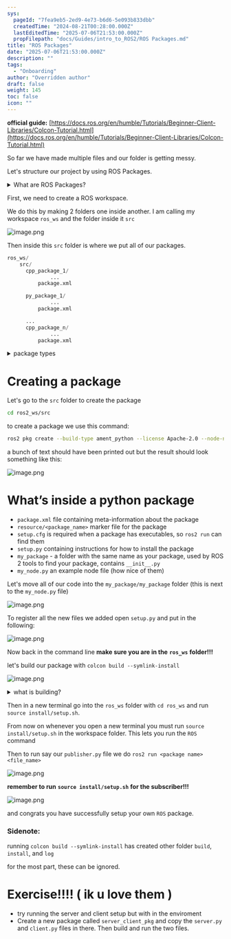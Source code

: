 ```yaml
---
sys:
  pageId: "7fea9eb5-2ed9-4e73-b6d6-5e093b833dbb"
  createdTime: "2024-08-21T00:28:00.000Z"
  lastEditedTime: "2025-07-06T21:53:00.000Z"
  propFilepath: "docs/Guides/intro_to_ROS2/ROS Packages.md"
title: "ROS Packages"
date: "2025-07-06T21:53:00.000Z"
description: ""
tags:
  - "Onboarding"
author: "Overridden author"
draft: false
weight: 145
toc: false
icon: ""
---
```


**official guide:** [https://docs.ros.org/en/humble/Tutorials/Beginner-Client-Libraries/Colcon-Tutorial.html](https://docs.ros.org/en/humble/Tutorials/Beginner-Client-Libraries/Colcon-Tutorial.html)

So far we have made multiple files and our folder is getting messy.

Let's structure our project by using ROS Packages.

<details>
      <summary>What are ROS Packages?</summary>
      ROS Packages are, as the name implies, packages of code that are highly sharable between ROS developers.
  </details>

First, we need to create a ROS workspace.

We do this by making 2 folders one inside another. I am calling my workspace `ros_ws` and the folder inside it `src`

![image.png](https://prod-files-secure.s3.us-west-2.amazonaws.com/d518164a-d88e-44d1-a4ee-3adb3bd8bce0/70706947-fd18-4537-a67b-e12946812d31/image.png?X-Amz-Algorithm=AWS4-HMAC-SHA256&X-Amz-Content-Sha256=UNSIGNED-PAYLOAD&X-Amz-Credential=ASIAZI2LB466ZJLM2QBL%2F20250803%2Fus-west-2%2Fs3%2Faws4_request&X-Amz-Date=20250803T181218Z&X-Amz-Expires=3600&X-Amz-Security-Token=IQoJb3JpZ2luX2VjEPn%2F%2F%2F%2F%2F%2F%2F%2F%2F%2FwEaCXVzLXdlc3QtMiJIMEYCIQCofv71bwSsWE%2F0fxRAJfcdz%2BELxD2lC7Pbc3JJ%2BKOmIgIhAPrlTRQCOBu3lZUMC9fB7fkcTrAbwn3M49j%2FmH1IjuQsKv8DCDIQABoMNjM3NDIzMTgzODA1Igygg4SvRYFaVVd7vNIq3AP5uWsuiTFF9rE6FkfOCWwqHms9vJbo6fSc6pYSY3T%2Bzuo8EH3N1tGl9pavMnx4rjuNvk9AcDMnwU86GosRaHNtL1EajolSHi%2FNG0pbc%2FuKe6MQD%2BZJoVx9itfkNjXP5M1j1GCKX0B55%2FMmSaXASubTllfRqrHHOKUfEuWHJ7OoG1KGwp0A6m79KMB3bmuEYNIp2zweug32JUUafBgMvf%2Bb4EcS%2BLCEnlDcQeaMx86WnibJyzm4un1gnYLVCrvX2JglUmVM4FllwvBgLOiU81Qo5Db2JyLGbUR4Ac8N4mPqcUw%2BpiN7d5uz9LouiDQOmZCoyopwoPT2Mu45rOtx7itGs5atkjwe427av1BiVPI71LYv5mvzxlYR9tLpNVYpHjaFjJW0gqHcCb6p%2BOx5fFPtareDrpO78yZ9ulQEA8jYD8tcl91jmZTtnZhJoUTZqGbffp73uaM%2B%2Bun9qzocpidym4YM1w0JXqo3lwEwBnij8zWoEX8N9cQHYAhet6jMurQn96izRI0utKi9yLdUZlUj5j9%2FK1B0yDeWSmemSR3rriMJPlf2wn%2B%2FnQkUnTcRFbPST%2BmJq6KODFGoFHgTbYmG1ZsnDFJk35CkL9eBOgseXaXE7v6GVPv%2Bcn1MkTDOqr7EBjqkAT0dNOkCwX2f0zUPrcyPE4vNse5WsvSqwLStcN0fGdxcPm8JUlwccgSnalVtL%2FxE5p9DgnHuCnimdIBsl1UEAuAdP%2FpssU9jm1Uc3GYLG2RUDI7CWUax1pVk8y%2BkIjvreyjals5%2FlcQrQWiNYtqAknwtS2GZBSTJarx0e4IJXIoW2pipvB72ExD6OfPCWJUIS4AQhJ5Hpgv6ByeBx%2BNXEHb4ODX0&X-Amz-Signature=c166c19b7ce6f757dcbe6e349df566edd601c9ea6fedb4466f1afa6cde937ce3&X-Amz-SignedHeaders=host&x-amz-checksum-mode=ENABLED&x-id=GetObject)

Then inside this `src` folder is where we put all of our packages.

```python
ros_ws/
    src/
      cpp_package_1/
		      ...
          package.xml

      py_package_1/
		      ...
          package.xml

      ...
      cpp_package_n/
		      ...
          package.xml

```

<details>

<summary>package types</summary>

packages can be either `C++` or python.

the intern file structure is different for each but for this guide we will stick to creating python packages

</details>

# Creating a package

Let's go to the `src` folder to create the package

```bash
cd ros2_ws/src
```

to create a package we use this command:

```bash
ros2 pkg create --build-type ament_python --license Apache-2.0 --node-name my_node my_package
```

a bunch of text should have been printed out but the result should look something like this:

![image.png](https://prod-files-secure.s3.us-west-2.amazonaws.com/d518164a-d88e-44d1-a4ee-3adb3bd8bce0/e6cf1e3f-8512-4a3e-b131-079f800bf3e8/image.png?X-Amz-Algorithm=AWS4-HMAC-SHA256&X-Amz-Content-Sha256=UNSIGNED-PAYLOAD&X-Amz-Credential=ASIAZI2LB466ZJLM2QBL%2F20250803%2Fus-west-2%2Fs3%2Faws4_request&X-Amz-Date=20250803T181218Z&X-Amz-Expires=3600&X-Amz-Security-Token=IQoJb3JpZ2luX2VjEPn%2F%2F%2F%2F%2F%2F%2F%2F%2F%2FwEaCXVzLXdlc3QtMiJIMEYCIQCofv71bwSsWE%2F0fxRAJfcdz%2BELxD2lC7Pbc3JJ%2BKOmIgIhAPrlTRQCOBu3lZUMC9fB7fkcTrAbwn3M49j%2FmH1IjuQsKv8DCDIQABoMNjM3NDIzMTgzODA1Igygg4SvRYFaVVd7vNIq3AP5uWsuiTFF9rE6FkfOCWwqHms9vJbo6fSc6pYSY3T%2Bzuo8EH3N1tGl9pavMnx4rjuNvk9AcDMnwU86GosRaHNtL1EajolSHi%2FNG0pbc%2FuKe6MQD%2BZJoVx9itfkNjXP5M1j1GCKX0B55%2FMmSaXASubTllfRqrHHOKUfEuWHJ7OoG1KGwp0A6m79KMB3bmuEYNIp2zweug32JUUafBgMvf%2Bb4EcS%2BLCEnlDcQeaMx86WnibJyzm4un1gnYLVCrvX2JglUmVM4FllwvBgLOiU81Qo5Db2JyLGbUR4Ac8N4mPqcUw%2BpiN7d5uz9LouiDQOmZCoyopwoPT2Mu45rOtx7itGs5atkjwe427av1BiVPI71LYv5mvzxlYR9tLpNVYpHjaFjJW0gqHcCb6p%2BOx5fFPtareDrpO78yZ9ulQEA8jYD8tcl91jmZTtnZhJoUTZqGbffp73uaM%2B%2Bun9qzocpidym4YM1w0JXqo3lwEwBnij8zWoEX8N9cQHYAhet6jMurQn96izRI0utKi9yLdUZlUj5j9%2FK1B0yDeWSmemSR3rriMJPlf2wn%2B%2FnQkUnTcRFbPST%2BmJq6KODFGoFHgTbYmG1ZsnDFJk35CkL9eBOgseXaXE7v6GVPv%2Bcn1MkTDOqr7EBjqkAT0dNOkCwX2f0zUPrcyPE4vNse5WsvSqwLStcN0fGdxcPm8JUlwccgSnalVtL%2FxE5p9DgnHuCnimdIBsl1UEAuAdP%2FpssU9jm1Uc3GYLG2RUDI7CWUax1pVk8y%2BkIjvreyjals5%2FlcQrQWiNYtqAknwtS2GZBSTJarx0e4IJXIoW2pipvB72ExD6OfPCWJUIS4AQhJ5Hpgv6ByeBx%2BNXEHb4ODX0&X-Amz-Signature=edf46d0331a6352fe4d4d78e7f1dff2fdc2f50d456e338fb45c27dd5eeeeb795&X-Amz-SignedHeaders=host&x-amz-checksum-mode=ENABLED&x-id=GetObject)

# What’s inside a python package

- `package.xml` file containing meta-information about the package
- `resource/<package_name>` marker file for the package
- `setup.cfg` is required when a package has executables, so `ros2 run` can find them
- `setup.py` containing instructions for how to install the package
- `my_package` - a folder with the same name as your package, used by ROS 2 tools to find your package, contains `__init__.py`
- `my_node.py` an example node file (how nice of them)

Let's move all of our code into the `my_package/my_package` folder (this is next to the `my_node.py` file)

![image.png](https://prod-files-secure.s3.us-west-2.amazonaws.com/d518164a-d88e-44d1-a4ee-3adb3bd8bce0/9ce58f11-0da9-4d3e-b86d-506a9685d378/image.png?X-Amz-Algorithm=AWS4-HMAC-SHA256&X-Amz-Content-Sha256=UNSIGNED-PAYLOAD&X-Amz-Credential=ASIAZI2LB466ZJLM2QBL%2F20250803%2Fus-west-2%2Fs3%2Faws4_request&X-Amz-Date=20250803T181218Z&X-Amz-Expires=3600&X-Amz-Security-Token=IQoJb3JpZ2luX2VjEPn%2F%2F%2F%2F%2F%2F%2F%2F%2F%2FwEaCXVzLXdlc3QtMiJIMEYCIQCofv71bwSsWE%2F0fxRAJfcdz%2BELxD2lC7Pbc3JJ%2BKOmIgIhAPrlTRQCOBu3lZUMC9fB7fkcTrAbwn3M49j%2FmH1IjuQsKv8DCDIQABoMNjM3NDIzMTgzODA1Igygg4SvRYFaVVd7vNIq3AP5uWsuiTFF9rE6FkfOCWwqHms9vJbo6fSc6pYSY3T%2Bzuo8EH3N1tGl9pavMnx4rjuNvk9AcDMnwU86GosRaHNtL1EajolSHi%2FNG0pbc%2FuKe6MQD%2BZJoVx9itfkNjXP5M1j1GCKX0B55%2FMmSaXASubTllfRqrHHOKUfEuWHJ7OoG1KGwp0A6m79KMB3bmuEYNIp2zweug32JUUafBgMvf%2Bb4EcS%2BLCEnlDcQeaMx86WnibJyzm4un1gnYLVCrvX2JglUmVM4FllwvBgLOiU81Qo5Db2JyLGbUR4Ac8N4mPqcUw%2BpiN7d5uz9LouiDQOmZCoyopwoPT2Mu45rOtx7itGs5atkjwe427av1BiVPI71LYv5mvzxlYR9tLpNVYpHjaFjJW0gqHcCb6p%2BOx5fFPtareDrpO78yZ9ulQEA8jYD8tcl91jmZTtnZhJoUTZqGbffp73uaM%2B%2Bun9qzocpidym4YM1w0JXqo3lwEwBnij8zWoEX8N9cQHYAhet6jMurQn96izRI0utKi9yLdUZlUj5j9%2FK1B0yDeWSmemSR3rriMJPlf2wn%2B%2FnQkUnTcRFbPST%2BmJq6KODFGoFHgTbYmG1ZsnDFJk35CkL9eBOgseXaXE7v6GVPv%2Bcn1MkTDOqr7EBjqkAT0dNOkCwX2f0zUPrcyPE4vNse5WsvSqwLStcN0fGdxcPm8JUlwccgSnalVtL%2FxE5p9DgnHuCnimdIBsl1UEAuAdP%2FpssU9jm1Uc3GYLG2RUDI7CWUax1pVk8y%2BkIjvreyjals5%2FlcQrQWiNYtqAknwtS2GZBSTJarx0e4IJXIoW2pipvB72ExD6OfPCWJUIS4AQhJ5Hpgv6ByeBx%2BNXEHb4ODX0&X-Amz-Signature=9c2794ec3acc96a86cadb6f1fd34ffc7ba11743c1a89462726c75a4aad2eb648&X-Amz-SignedHeaders=host&x-amz-checksum-mode=ENABLED&x-id=GetObject)

To register all the new files we added open `setup.py` and put in the following:

![image.png](https://prod-files-secure.s3.us-west-2.amazonaws.com/d518164a-d88e-44d1-a4ee-3adb3bd8bce0/1cd7c262-4cae-4496-9d75-c178537d24a2/image.png?X-Amz-Algorithm=AWS4-HMAC-SHA256&X-Amz-Content-Sha256=UNSIGNED-PAYLOAD&X-Amz-Credential=ASIAZI2LB466ZJLM2QBL%2F20250803%2Fus-west-2%2Fs3%2Faws4_request&X-Amz-Date=20250803T181218Z&X-Amz-Expires=3600&X-Amz-Security-Token=IQoJb3JpZ2luX2VjEPn%2F%2F%2F%2F%2F%2F%2F%2F%2F%2FwEaCXVzLXdlc3QtMiJIMEYCIQCofv71bwSsWE%2F0fxRAJfcdz%2BELxD2lC7Pbc3JJ%2BKOmIgIhAPrlTRQCOBu3lZUMC9fB7fkcTrAbwn3M49j%2FmH1IjuQsKv8DCDIQABoMNjM3NDIzMTgzODA1Igygg4SvRYFaVVd7vNIq3AP5uWsuiTFF9rE6FkfOCWwqHms9vJbo6fSc6pYSY3T%2Bzuo8EH3N1tGl9pavMnx4rjuNvk9AcDMnwU86GosRaHNtL1EajolSHi%2FNG0pbc%2FuKe6MQD%2BZJoVx9itfkNjXP5M1j1GCKX0B55%2FMmSaXASubTllfRqrHHOKUfEuWHJ7OoG1KGwp0A6m79KMB3bmuEYNIp2zweug32JUUafBgMvf%2Bb4EcS%2BLCEnlDcQeaMx86WnibJyzm4un1gnYLVCrvX2JglUmVM4FllwvBgLOiU81Qo5Db2JyLGbUR4Ac8N4mPqcUw%2BpiN7d5uz9LouiDQOmZCoyopwoPT2Mu45rOtx7itGs5atkjwe427av1BiVPI71LYv5mvzxlYR9tLpNVYpHjaFjJW0gqHcCb6p%2BOx5fFPtareDrpO78yZ9ulQEA8jYD8tcl91jmZTtnZhJoUTZqGbffp73uaM%2B%2Bun9qzocpidym4YM1w0JXqo3lwEwBnij8zWoEX8N9cQHYAhet6jMurQn96izRI0utKi9yLdUZlUj5j9%2FK1B0yDeWSmemSR3rriMJPlf2wn%2B%2FnQkUnTcRFbPST%2BmJq6KODFGoFHgTbYmG1ZsnDFJk35CkL9eBOgseXaXE7v6GVPv%2Bcn1MkTDOqr7EBjqkAT0dNOkCwX2f0zUPrcyPE4vNse5WsvSqwLStcN0fGdxcPm8JUlwccgSnalVtL%2FxE5p9DgnHuCnimdIBsl1UEAuAdP%2FpssU9jm1Uc3GYLG2RUDI7CWUax1pVk8y%2BkIjvreyjals5%2FlcQrQWiNYtqAknwtS2GZBSTJarx0e4IJXIoW2pipvB72ExD6OfPCWJUIS4AQhJ5Hpgv6ByeBx%2BNXEHb4ODX0&X-Amz-Signature=1558ed4c744b5b04cd8ceab119cfbddad8141732b87ebf457056917586b59072&X-Amz-SignedHeaders=host&x-amz-checksum-mode=ENABLED&x-id=GetObject)

Now back in the command line **make sure you are in the** **`ros_ws`** **folder!!!**

let's build our package with `colcon build --symlink-install`

![image.png](https://prod-files-secure.s3.us-west-2.amazonaws.com/d518164a-d88e-44d1-a4ee-3adb3bd8bce0/2f2a0d27-b173-48fd-b189-5f5c0ce65619/image.png?X-Amz-Algorithm=AWS4-HMAC-SHA256&X-Amz-Content-Sha256=UNSIGNED-PAYLOAD&X-Amz-Credential=ASIAZI2LB466ZJLM2QBL%2F20250803%2Fus-west-2%2Fs3%2Faws4_request&X-Amz-Date=20250803T181218Z&X-Amz-Expires=3600&X-Amz-Security-Token=IQoJb3JpZ2luX2VjEPn%2F%2F%2F%2F%2F%2F%2F%2F%2F%2FwEaCXVzLXdlc3QtMiJIMEYCIQCofv71bwSsWE%2F0fxRAJfcdz%2BELxD2lC7Pbc3JJ%2BKOmIgIhAPrlTRQCOBu3lZUMC9fB7fkcTrAbwn3M49j%2FmH1IjuQsKv8DCDIQABoMNjM3NDIzMTgzODA1Igygg4SvRYFaVVd7vNIq3AP5uWsuiTFF9rE6FkfOCWwqHms9vJbo6fSc6pYSY3T%2Bzuo8EH3N1tGl9pavMnx4rjuNvk9AcDMnwU86GosRaHNtL1EajolSHi%2FNG0pbc%2FuKe6MQD%2BZJoVx9itfkNjXP5M1j1GCKX0B55%2FMmSaXASubTllfRqrHHOKUfEuWHJ7OoG1KGwp0A6m79KMB3bmuEYNIp2zweug32JUUafBgMvf%2Bb4EcS%2BLCEnlDcQeaMx86WnibJyzm4un1gnYLVCrvX2JglUmVM4FllwvBgLOiU81Qo5Db2JyLGbUR4Ac8N4mPqcUw%2BpiN7d5uz9LouiDQOmZCoyopwoPT2Mu45rOtx7itGs5atkjwe427av1BiVPI71LYv5mvzxlYR9tLpNVYpHjaFjJW0gqHcCb6p%2BOx5fFPtareDrpO78yZ9ulQEA8jYD8tcl91jmZTtnZhJoUTZqGbffp73uaM%2B%2Bun9qzocpidym4YM1w0JXqo3lwEwBnij8zWoEX8N9cQHYAhet6jMurQn96izRI0utKi9yLdUZlUj5j9%2FK1B0yDeWSmemSR3rriMJPlf2wn%2B%2FnQkUnTcRFbPST%2BmJq6KODFGoFHgTbYmG1ZsnDFJk35CkL9eBOgseXaXE7v6GVPv%2Bcn1MkTDOqr7EBjqkAT0dNOkCwX2f0zUPrcyPE4vNse5WsvSqwLStcN0fGdxcPm8JUlwccgSnalVtL%2FxE5p9DgnHuCnimdIBsl1UEAuAdP%2FpssU9jm1Uc3GYLG2RUDI7CWUax1pVk8y%2BkIjvreyjals5%2FlcQrQWiNYtqAknwtS2GZBSTJarx0e4IJXIoW2pipvB72ExD6OfPCWJUIS4AQhJ5Hpgv6ByeBx%2BNXEHb4ODX0&X-Amz-Signature=fc6eec38330118a5fcabf567fcb3e4b893b5d31fa18b464205ed319ef58da596&X-Amz-SignedHeaders=host&x-amz-checksum-mode=ENABLED&x-id=GetObject)

<details>

<summary>what is building?</summary>

if you are a CS major at Rose-Hulman you will learn the answer to this in CSSE132

but TLDR; is it combines all the code files into one program that can be run easily 

</details>

Then in a new terminal go into the `ros_ws` folder with `cd ros_ws` and run `source install/setup.sh`. 

From now on whenever you open a new terminal you must run `source install/setup.sh` in the workspace folder. This lets you run the `ROS` command

Then to run say our `publisher.py` file we do `ros2 run <package name> <file_name>`

![image.png](https://prod-files-secure.s3.us-west-2.amazonaws.com/d518164a-d88e-44d1-a4ee-3adb3bd8bce0/4f4b1219-3a44-4632-aa0a-ce3471699f59/image.png?X-Amz-Algorithm=AWS4-HMAC-SHA256&X-Amz-Content-Sha256=UNSIGNED-PAYLOAD&X-Amz-Credential=ASIAZI2LB466ZJLM2QBL%2F20250803%2Fus-west-2%2Fs3%2Faws4_request&X-Amz-Date=20250803T181218Z&X-Amz-Expires=3600&X-Amz-Security-Token=IQoJb3JpZ2luX2VjEPn%2F%2F%2F%2F%2F%2F%2F%2F%2F%2FwEaCXVzLXdlc3QtMiJIMEYCIQCofv71bwSsWE%2F0fxRAJfcdz%2BELxD2lC7Pbc3JJ%2BKOmIgIhAPrlTRQCOBu3lZUMC9fB7fkcTrAbwn3M49j%2FmH1IjuQsKv8DCDIQABoMNjM3NDIzMTgzODA1Igygg4SvRYFaVVd7vNIq3AP5uWsuiTFF9rE6FkfOCWwqHms9vJbo6fSc6pYSY3T%2Bzuo8EH3N1tGl9pavMnx4rjuNvk9AcDMnwU86GosRaHNtL1EajolSHi%2FNG0pbc%2FuKe6MQD%2BZJoVx9itfkNjXP5M1j1GCKX0B55%2FMmSaXASubTllfRqrHHOKUfEuWHJ7OoG1KGwp0A6m79KMB3bmuEYNIp2zweug32JUUafBgMvf%2Bb4EcS%2BLCEnlDcQeaMx86WnibJyzm4un1gnYLVCrvX2JglUmVM4FllwvBgLOiU81Qo5Db2JyLGbUR4Ac8N4mPqcUw%2BpiN7d5uz9LouiDQOmZCoyopwoPT2Mu45rOtx7itGs5atkjwe427av1BiVPI71LYv5mvzxlYR9tLpNVYpHjaFjJW0gqHcCb6p%2BOx5fFPtareDrpO78yZ9ulQEA8jYD8tcl91jmZTtnZhJoUTZqGbffp73uaM%2B%2Bun9qzocpidym4YM1w0JXqo3lwEwBnij8zWoEX8N9cQHYAhet6jMurQn96izRI0utKi9yLdUZlUj5j9%2FK1B0yDeWSmemSR3rriMJPlf2wn%2B%2FnQkUnTcRFbPST%2BmJq6KODFGoFHgTbYmG1ZsnDFJk35CkL9eBOgseXaXE7v6GVPv%2Bcn1MkTDOqr7EBjqkAT0dNOkCwX2f0zUPrcyPE4vNse5WsvSqwLStcN0fGdxcPm8JUlwccgSnalVtL%2FxE5p9DgnHuCnimdIBsl1UEAuAdP%2FpssU9jm1Uc3GYLG2RUDI7CWUax1pVk8y%2BkIjvreyjals5%2FlcQrQWiNYtqAknwtS2GZBSTJarx0e4IJXIoW2pipvB72ExD6OfPCWJUIS4AQhJ5Hpgv6ByeBx%2BNXEHb4ODX0&X-Amz-Signature=03dd49b015351c28350f932a59fc8cc1f7a4f55bfbc32cd920436c09f15f2815&X-Amz-SignedHeaders=host&x-amz-checksum-mode=ENABLED&x-id=GetObject)

**remember to run** **`source install/setup.sh`** **for the subscriber!!!**

![image.png](https://prod-files-secure.s3.us-west-2.amazonaws.com/d518164a-d88e-44d1-a4ee-3adb3bd8bce0/02121119-dad4-49ec-8356-c956108b4243/image.png?X-Amz-Algorithm=AWS4-HMAC-SHA256&X-Amz-Content-Sha256=UNSIGNED-PAYLOAD&X-Amz-Credential=ASIAZI2LB466ZJLM2QBL%2F20250803%2Fus-west-2%2Fs3%2Faws4_request&X-Amz-Date=20250803T181218Z&X-Amz-Expires=3600&X-Amz-Security-Token=IQoJb3JpZ2luX2VjEPn%2F%2F%2F%2F%2F%2F%2F%2F%2F%2FwEaCXVzLXdlc3QtMiJIMEYCIQCofv71bwSsWE%2F0fxRAJfcdz%2BELxD2lC7Pbc3JJ%2BKOmIgIhAPrlTRQCOBu3lZUMC9fB7fkcTrAbwn3M49j%2FmH1IjuQsKv8DCDIQABoMNjM3NDIzMTgzODA1Igygg4SvRYFaVVd7vNIq3AP5uWsuiTFF9rE6FkfOCWwqHms9vJbo6fSc6pYSY3T%2Bzuo8EH3N1tGl9pavMnx4rjuNvk9AcDMnwU86GosRaHNtL1EajolSHi%2FNG0pbc%2FuKe6MQD%2BZJoVx9itfkNjXP5M1j1GCKX0B55%2FMmSaXASubTllfRqrHHOKUfEuWHJ7OoG1KGwp0A6m79KMB3bmuEYNIp2zweug32JUUafBgMvf%2Bb4EcS%2BLCEnlDcQeaMx86WnibJyzm4un1gnYLVCrvX2JglUmVM4FllwvBgLOiU81Qo5Db2JyLGbUR4Ac8N4mPqcUw%2BpiN7d5uz9LouiDQOmZCoyopwoPT2Mu45rOtx7itGs5atkjwe427av1BiVPI71LYv5mvzxlYR9tLpNVYpHjaFjJW0gqHcCb6p%2BOx5fFPtareDrpO78yZ9ulQEA8jYD8tcl91jmZTtnZhJoUTZqGbffp73uaM%2B%2Bun9qzocpidym4YM1w0JXqo3lwEwBnij8zWoEX8N9cQHYAhet6jMurQn96izRI0utKi9yLdUZlUj5j9%2FK1B0yDeWSmemSR3rriMJPlf2wn%2B%2FnQkUnTcRFbPST%2BmJq6KODFGoFHgTbYmG1ZsnDFJk35CkL9eBOgseXaXE7v6GVPv%2Bcn1MkTDOqr7EBjqkAT0dNOkCwX2f0zUPrcyPE4vNse5WsvSqwLStcN0fGdxcPm8JUlwccgSnalVtL%2FxE5p9DgnHuCnimdIBsl1UEAuAdP%2FpssU9jm1Uc3GYLG2RUDI7CWUax1pVk8y%2BkIjvreyjals5%2FlcQrQWiNYtqAknwtS2GZBSTJarx0e4IJXIoW2pipvB72ExD6OfPCWJUIS4AQhJ5Hpgv6ByeBx%2BNXEHb4ODX0&X-Amz-Signature=59fe763a1e91eae0fe2aa2b6b87f249493df3e8681aa7d5ec65e08522a2a1063&X-Amz-SignedHeaders=host&x-amz-checksum-mode=ENABLED&x-id=GetObject)

and congrats you have successfully setup your own `ROS` package.

### Sidenote:

running `colcon build --symlink-install` has created other folder `build`, `install`, and `log`

for the most part, these can be ignored.

# Exercise!!!! ( ik u love them )

- try running the server and client setup but with in the enviroment
- Create a new package called `server_client_pkg` and copy the `server.py` and `client.py` files in there. Then build and run the two files.
